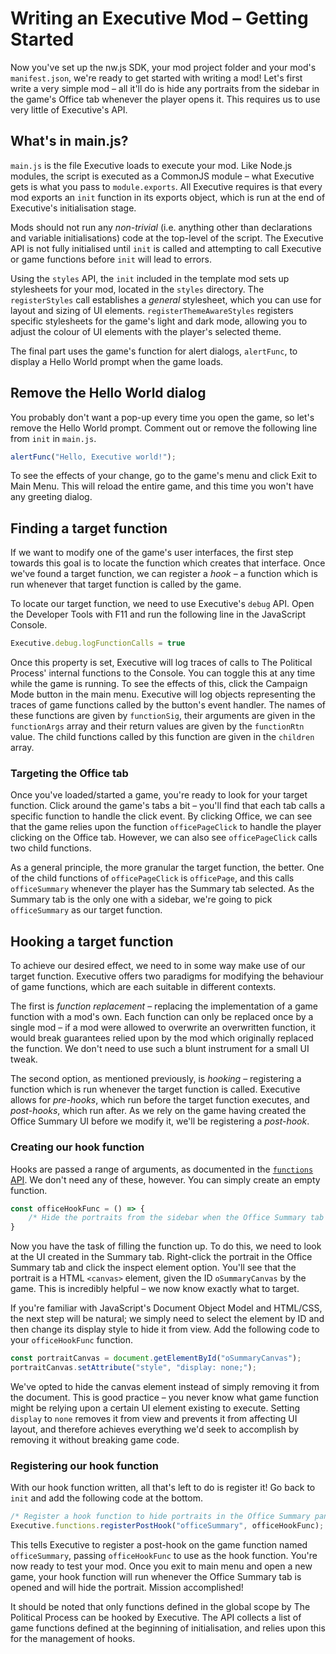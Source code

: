 # Writing an Executive Mod – Getting Started

Now you've set up the nw.js SDK, your mod project folder and your mod's `manifest.json`, we're ready to get started with writing a mod! Let's first write a very simple mod – all it'll do is hide any portraits from the sidebar in the game's Office tab whenever the player opens it. This requires us to use very little of Executive's API.

## What's in main.js?

`main.js` is the file Executive loads to execute your mod. Like Node.js modules, the script is executed as a CommonJS module – what Executive gets is what you pass to `module.exports`. All Executive requires is that every mod exports an `init` function in its exports object, which is run at the end of Executive's initialisation stage.

Mods should not run any *non-trivial* (i.e. anything other than declarations and variable initialisations) code at the top-level of the script. The Executive API is not fully initialised until `init` is called and attempting to call Executive or game functions before `init` will lead to errors.

Using the `styles` API, the `init` included in the template mod sets up stylesheets for your mod, located in the `styles` directory. The `registerStyles` call establishes a *general* stylesheet, which you can use for layout and sizing of UI elements. `registerThemeAwareStyles` registers specific stylesheets for the game's light and dark mode, allowing you to adjust the colour of UI elements with the player's selected theme.

The final part uses the game's function for alert dialogs, `alertFunc`, to display a Hello World prompt when the game loads.

## Remove the Hello World dialog

You probably don't want a pop-up every time you open the game, so let's remove the Hello World prompt. Comment out or remove the following line from `init` in `main.js`.

```js
alertFunc("Hello, Executive world!");
```

To see the effects of your change, go to the game's menu and click Exit to Main Menu. This will reload the entire game, and this time you won't have any greeting dialog.

## Finding a target function

If we want to modify one of the game's user interfaces, the first step towards this goal is to locate the function which creates that interface. Once we've found a target function, we can register a *hook* – a function which is run whenever that target function is called by the game.

To locate our target function, we need to use Executive's `debug` API. Open the Developer Tools with F11 and run the following line in the JavaScript Console.

```js
Executive.debug.logFunctionCalls = true
```

Once this property is set, Executive will log traces of calls to The Political Process' internal functions to the Console. You can toggle this at any time while the game is running. To see the effects of this, click the Campaign Mode button in the main menu. Executive will log objects representing the traces of game functions called by the button's event handler. The names of these functions are given by `functionSig`, their arguments are given in the `functionArgs` array and their return values are given by the `functionRtn` value. The child functions called by this function are given in the `children` array.

### Targeting the Office tab

Once you've loaded/started a game, you're ready to look for your target function. Click around the game's tabs a bit – you'll find that each tab calls a specific function to handle the click event. By clicking Office, we can see that the game relies upon the function `officePageClick` to handle the player clicking on the Office tab. However, we can also see `officePageClick` calls two child functions.

As a general principle, the more granular the target function, the better. One of the child functions of `officePageClick` is `officePage`, and this calls `officeSummary` whenever the player has the Summary tab selected. As the Summary tab is the only one with a sidebar, we're going to pick `officeSummary` as our target function.

## Hooking a target function

To achieve our desired effect, we need to in some way make use of our target function. Executive offers two paradigms for modifying the behaviour of game functions, which are each suitable in different contexts.

The first is *function replacement* – replacing the implementation of a game function with a mod's own. Each function can only be replaced once by a single mod – if a mod were allowed to overwrite an overwritten function, it would break guarantees relied upon by the mod which originally replaced the function. We don't need to use such a blunt instrument for a small UI tweak.

The second option, as mentioned previously, is *hooking* – registering a function which is run whenever the target function is called. Executive allows for *pre-hooks*, which run before the target function executes, and *post-hooks*, which run after. As we rely on the game having created the Office Summary UI before we modify it, we'll be registering a *post-hook*.

### Creating our hook function

Hooks are passed a range of arguments, as documented in the [`functions` API](../functions.md). We don't need any of these, however. You can simply create an empty function.

```js
const officeHookFunc = () => {
    /* Hide the portraits from the sidebar when the Office Summary tab is opened. */
}
```

Now you have the task of filling the function up. To do this, we need to look at the UI created in the Summary tab. Right-click the portrait in the Office Summary tab and click the inspect element option. You'll see that the portrait is a HTML `<canvas>` element, given the ID `oSummaryCanvas` by the game. This is incredibly helpful – we now know exactly what to target.

If you're familiar with JavaScript's Document Object Model and HTML/CSS, the next step will be natural; we simply need to select the element by ID and then change its display style to hide it from view. Add the following code to your `officeHookFunc` function.

```js
const portraitCanvas = document.getElementById("oSummaryCanvas");
portraitCanvas.setAttribute("style", "display: none;");
```

We've opted to hide the canvas element instead of simply removing it from the document. This is good practice – you never know what game function might be relying upon a certain UI element existing to execute. Setting `display` to `none` removes it from view and prevents it from affecting UI layout, and therefore achieves everything we'd seek to accomplish by removing it without breaking game code.

### Registering our hook function

With our hook function written, all that's left to do is register it! Go back to `init` and add the following code at the bottom.

```js
/* Register a hook function to hide portraits in the Office Summary pane. */
Executive.functions.registerPostHook("officeSummary", officeHookFunc);
```

This tells Executive to register a post-hook on the game function named `officeSummary`, passing `officeHookFunc` to use as the hook function. You're now ready to test your mod. Once you exit to main menu and open a new game, your hook function will run whenever the Office Summary tab is opened and will hide the portrait. Mission accomplished!

It should be noted that only functions defined in the global scope by The Political Process can be hooked by Executive. The API collects a list of game functions defined at the beginning of initialisation, and relies upon this for the management of hooks.